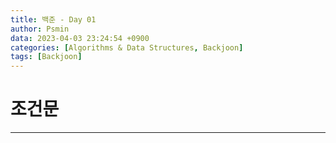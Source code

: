 ```yaml
---
title: 백준 - Day 01
author: Psmin
data: 2023-04-03 23:24:54 +0900
categories: [Algorithms & Data Structures, Backjoon]
tags: [Backjoon]
---
```


# 조건문

---

##
